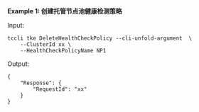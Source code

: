 **Example 1: 创建托管节点池健康检测策略**



Input: 

```
tccli tke DeleteHealthCheckPolicy --cli-unfold-argument  \
    --ClusterId xx \
    --HealthCheckPolicyName NP1
```

Output: 
```
{
    "Response": {
        "RequestId": "xx"
    }
}
```

